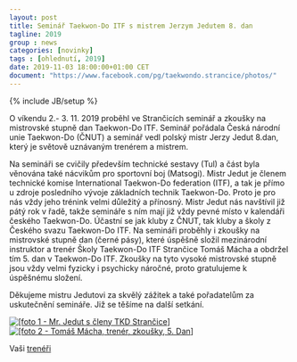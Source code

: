 ```yaml
---
layout: post
title: Seminář Taekwon-Do ITF s mistrem Jerzym Jedutem 8. dan
tagline: 2019
group : news
categories: [novinky]
tags : [ohlednutí, 2019]
date: 2019-11-03 18:00:00+01:00 CET
document: "https://www.facebook.com/pg/taekwondo.strancice/photos/"
---
```

{% include JB/setup %}

O víkendu 2.- 3. 11. 2019 proběhl ve Strančicích seminář a zkoušky na mistrovské stupně dan Taekwon-Do ITF.
Seminář pořádala Česká národní unie Taekwon-Do (ČNUT) a seminář vedl polský mistr Jerzy Jedut 8.dan, který je světově uznávaným trenérem a mistrem.

Na semináři se cvičily především technické sestavy (Tul) a část byla věnována také nácvikům pro sportovní boj (Matsogi).
Mistr Jedut je členem technické komise International Taekwon-Do federation (ITF), 
a tak je přímo u zdroje posledního vývoje základních technik Taekwon-Do. Proto je pro nás vždy jeho trénink velmi důležitý a přínosný.
Mistr Jedut nás navštívil již pátý rok v řadě, takže semináře s ním mají již vždy pevné místo v kalendáři českého Taekwon-Do.
Účastní se jak kluby z ČNUT, tak kluby a školy z Českého svazu Taekwon-Do ITF.
Na semináři proběhly i zkoušky na mistrovské stupně dan (černé pásy), které úspěšně složil mezinárodní instruktor a trenér Školy Taekwon-Do ITF Strančice Tomáš Mácha a obdržel tím 5. dan v Taekwon-Do ITF. Zkoušky na tyto vysoké mistrovské stupně jsou vždy velmi fyzicky i psychicky náročné, proto gratulujeme k úspěšnému složení.

Děkujeme mistru Jedutovi za skvělý zážitek a také pořadatelům za uskutečnění semináře.
Již se těšíme na další setkání.

<a href="{{ page.document }}" title="foto 1 - Mr. Jedut s členy TKD Strančice">
  <img src="/files/img/20191105-jedut-1.png" alt="[foto 1 - Mr. Jedut s členy TKD Strančice]">
</a>
<a href="{{ page.document }}" title="foto 2 - 11.5.19_Rózka Pačesová - nejúspěšnější žákyně MČR 2019">
  <img src="/files/img/20191105-jedut-2.png" alt="[foto 2 - Tomáš Mácha, trenér, zkoušky, 5. Dan]">
</a>

Vaši [trenéři][1]

[1]: http://taekwondo-strancice.cz/treneri/

